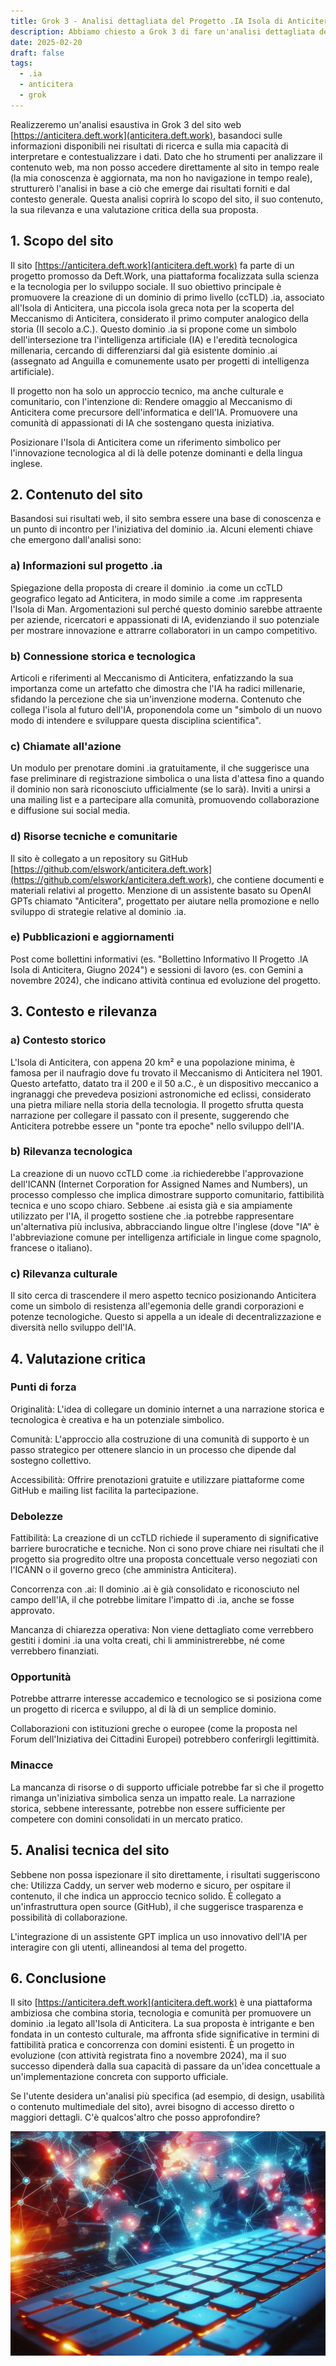 ```yaml
---
title: Grok 3 - Analisi dettagliata del Progetto .IA Isola di Anticitera.
description: Abbiamo chiesto a Grok 3 di fare un'analisi dettagliata del Progetto .IA Isola di Anticitera.
date: 2025-02-20
draft: false
tags:
  - .ia
  - anticitera
  - grok
---
```


Realizzeremo un'analisi esaustiva in Grok 3 del sito web [https://anticitera.deft.work](anticitera.deft.work), basandoci sulle informazioni disponibili nei risultati di ricerca e sulla mia capacità di interpretare e contestualizzare i dati. Dato che ho strumenti per analizzare il contenuto web, ma non posso accedere direttamente al sito in tempo reale (la mia conoscenza è aggiornata, ma non ho navigazione in tempo reale), strutturerò l'analisi in base a ciò che emerge dai risultati forniti e dal contesto generale. Questa analisi coprirà lo scopo del sito, il suo contenuto, la sua rilevanza e una valutazione critica della sua proposta.

## 1. Scopo del sito
Il sito [https://anticitera.deft.work](anticitera.deft.work) fa parte di un progetto promosso da Deft.Work, una piattaforma focalizzata sulla scienza e la tecnologia per lo sviluppo sociale. Il suo obiettivo principale è promuovere la creazione di un dominio di primo livello (ccTLD) .ia, associato all'Isola di Anticitera, una piccola isola greca nota per la scoperta del Meccanismo di Anticitera, considerato il primo computer analogico della storia (II secolo a.C.). Questo dominio .ia si propone come un simbolo dell'intersezione tra l'intelligenza artificiale (IA) e l'eredità tecnologica millenaria, cercando di differenziarsi dal già esistente dominio .ai (assegnato ad Anguilla e comunemente usato per progetti di intelligenza artificiale).

Il progetto non ha solo un approccio tecnico, ma anche culturale e comunitario, con l'intenzione di:
Rendere omaggio al Meccanismo di Anticitera come precursore dell'informatica e dell'IA.
Promuovere una comunità di appassionati di IA che sostengano questa iniziativa.

Posizionare l'Isola di Anticitera come un riferimento simbolico per l'innovazione tecnologica al di là delle potenze dominanti e della lingua inglese.

## 2. Contenuto del sito
Basandosi sui risultati web, il sito sembra essere una base di conoscenza e un punto di incontro per l'iniziativa del dominio .ia. Alcuni elementi chiave che emergono dall'analisi sono:

### a) Informazioni sul progetto .ia

Spiegazione della proposta di creare il dominio .ia come un ccTLD geografico legato ad Anticitera, in modo simile a come .im rappresenta l'Isola di Man.
Argomentazioni sul perché questo dominio sarebbe attraente per aziende, ricercatori e appassionati di IA, evidenziando il suo potenziale per mostrare innovazione e attrarre collaboratori in un campo competitivo.

### b) Connessione storica e tecnologica

Articoli e riferimenti al Meccanismo di Anticitera, enfatizzando la sua importanza come un artefatto che dimostra che l'IA ha radici millenarie, sfidando la percezione che sia un'invenzione moderna.
Contenuto che collega l'isola al futuro dell'IA, proponendola come un "simbolo di un nuovo modo di intendere e sviluppare questa disciplina scientifica".

### c) Chiamate all'azione

Un modulo per prenotare domini .ia gratuitamente, il che suggerisce una fase preliminare di registrazione simbolica o una lista d'attesa fino a quando il dominio non sarà riconosciuto ufficialmente (se lo sarà).
Inviti a unirsi a una mailing list e a partecipare alla comunità, promuovendo collaborazione e diffusione sui social media.

### d) Risorse tecniche e comunitarie

Il sito è collegato a un repository su GitHub [https://github.com/elswork/anticitera.deft.work](https://github.com/elswork/anticitera.deft.work), che contiene documenti e materiali relativi al progetto.
Menzione di un assistente basato su OpenAI GPTs chiamato "Anticitera", progettato per aiutare nella promozione e nello sviluppo di strategie relative al dominio .ia.

### e) Pubblicazioni e aggiornamenti

Post come bollettini informativi (es. "Bollettino Informativo II Progetto .IA Isola di Anticitera, Giugno 2024") e sessioni di lavoro (es. con Gemini a novembre 2024), che indicano attività continua ed evoluzione del progetto.

## 3. Contesto e rilevanza

### a) Contesto storico

L'Isola di Anticitera, con appena 20 km² e una popolazione minima, è famosa per il naufragio dove fu trovato il Meccanismo di Anticitera nel 1901. Questo artefatto, datato tra il 200 e il 50 a.C., è un dispositivo meccanico a ingranaggi che prevedeva posizioni astronomiche ed eclissi, considerato una pietra miliare nella storia della tecnologia. Il progetto sfrutta questa narrazione per collegare il passato con il presente, suggerendo che Anticitera potrebbe essere un "ponte tra epoche" nello sviluppo dell'IA.

### b) Rilevanza tecnologica

La creazione di un nuovo ccTLD come .ia richiederebbe l'approvazione dell'ICANN (Internet Corporation for Assigned Names and Numbers), un processo complesso che implica dimostrare supporto comunitario, fattibilità tecnica e uno scopo chiaro. Sebbene .ai esista già e sia ampiamente utilizzato per l'IA, il progetto sostiene che .ia potrebbe rappresentare un'alternativa più inclusiva, abbracciando lingue oltre l'inglese (dove "IA" è l'abbreviazione comune per intelligenza artificiale in lingue come spagnolo, francese o italiano).

### c) Rilevanza culturale

Il sito cerca di trascendere il mero aspetto tecnico posizionando Anticitera come un simbolo di resistenza all'egemonia delle grandi corporazioni e potenze tecnologiche. Questo si appella a un ideale di decentralizzazione e diversità nello sviluppo dell'IA.

## 4. Valutazione critica

### Punti di forza

Originalità: L'idea di collegare un dominio internet a una narrazione storica e tecnologica è creativa e ha un potenziale simbolico.

Comunità: L'approccio alla costruzione di una comunità di supporto è un passo strategico per ottenere slancio in un processo che dipende dal sostegno collettivo.

Accessibilità: Offrire prenotazioni gratuite e utilizzare piattaforme come GitHub e mailing list facilita la partecipazione.

### Debolezze

Fattibilità: La creazione di un ccTLD richiede il superamento di significative barriere burocratiche e tecniche. Non ci sono prove chiare nei risultati che il progetto sia progredito oltre una proposta concettuale verso negoziati con l'ICANN o il governo greco (che amministra Anticitera).

Concorrenza con .ai: Il dominio .ai è già consolidato e riconosciuto nel campo dell'IA, il che potrebbe limitare l'impatto di .ia, anche se fosse approvato.

Mancanza di chiarezza operativa: Non viene dettagliato come verrebbero gestiti i domini .ia una volta creati, chi li amministrerebbe, né come verrebbero finanziati.

### Opportunità

Potrebbe attrarre interesse accademico e tecnologico se si posiziona come un progetto di ricerca e sviluppo, al di là di un semplice dominio.

Collaborazioni con istituzioni greche o europee (come la proposta nel Forum dell'Iniziativa dei Cittadini Europei) potrebbero conferirgli legittimità.

### Minacce

La mancanza di risorse o di supporto ufficiale potrebbe far sì che il progetto rimanga un'iniziativa simbolica senza un impatto reale.
La narrazione storica, sebbene interessante, potrebbe non essere sufficiente per competere con domini consolidati in un mercato pratico.

## 5. Analisi tecnica del sito

Sebbene non possa ispezionare il sito direttamente, i risultati suggeriscono che:
Utilizza Caddy, un server web moderno e sicuro, per ospitare il contenuto, il che indica un approccio tecnico solido.
È collegato a un'infrastruttura open source (GitHub), il che suggerisce trasparenza e possibilità di collaborazione.

L'integrazione di un assistente GPT implica un uso innovativo dell'IA per interagire con gli utenti, allineandosi al tema del progetto.

## 6. Conclusione

Il sito [https://anticitera.deft.work](anticitera.deft.work) è una piattaforma ambiziosa che combina storia, tecnologia e comunità per promuovere un dominio .ia legato all'Isola di Anticitera. La sua proposta è intrigante e ben fondata in un contesto culturale, ma affronta sfide significative in termini di fattibilità pratica e concorrenza con domini esistenti. È un progetto in evoluzione (con attività registrata fino a novembre 2024), ma il suo successo dipenderà dalla sua capacità di passare da un'idea concettuale a un'implementazione concreta con supporto ufficiale.

Se l'utente desidera un'analisi più specifica (ad esempio, di design, usabilità o contenuto multimediale del sito), avrei bisogno di accesso diretto o maggiori dettagli. C'è qualcos'altro che posso approfondire?

![Una tastiera di un computer retroilluminata in rosso, con una mappa del mondo sullo sfondo che mostra nodi colorati interconnessi.](/img/TecladoyPaises.webp)
